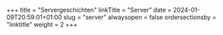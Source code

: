 +++
title = "Servergeschichten"
linkTitle = "Server"
date = 2024-01-09T20:59:01+01:00
slug = "server"
alwaysopen = false
ordersectionsby = "linktitle"
weight = 2
+++
